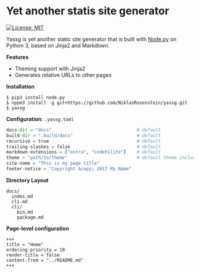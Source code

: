 # Yet another statis site generator

[![License: MIT](https://img.shields.io/badge/License-MIT-yellow.svg)](https://opensource.org/licenses/MIT)


Yassg is yet another static site generator that is built with [Node.py]
on Python 3, based on Jinja2 and Markdown.

[Node.py]: https://nodepy.org/

__Features__

* Theming support with Jinja2
* Generates relative URLs to other pages

__Installation__

    $ pip3 install node.py
    $ nppm3 install -g git+https://github.com/NiklasRosenstein/yassg.git
    $ yassg

__Configuration__: `.yassg.toml`

```python
docs-dir = "docs"                                # default
build-dir = ".build/docs"                        # default
recursive = true                                 # default
trailing-slashes = false                         # default
markdown-extensions = ["extra", "codehilite"]    # default
theme = "path/to/theme"                          # default theme included
site-name = "This is my page title"
footer-notice = "Copyright &copy; 2017 My Name"
```

__Directory Layout__

    docs/
      index.md
      cli.md
      cli/
        bin.md
        package.md

__Page-level configuration__

    +++
    title = "Home"
    ordering-priority = 10
    render-title = false
    content-from = "../README.md"
    +++
